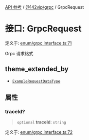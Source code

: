 [API 参考](../wiki/Home) / [@142vip/grpc](../wiki/@142vip.grpc) / GrpcRequest

# 接口: GrpcRequest

定义于: [enum/grpc.interface.ts:71](https://github.com/142vip/core-x/blob/58a4aca72f73ebc92491a458c9b83754486dc296/packages/grpc/src/enum/grpc.interface.ts#L71)

Grpc 请求格式

## theme\_extended\_by

* [`ExampleRequestDataType`](../wiki/@142vip.grpc.%E6%8E%A5%E5%8F%A3.ExampleRequestDataType)

## 属性

### traceId?

> `optional` **traceId**: `string`

定义于: [enum/grpc.interface.ts:72](https://github.com/142vip/core-x/blob/58a4aca72f73ebc92491a458c9b83754486dc296/packages/grpc/src/enum/grpc.interface.ts#L72)
